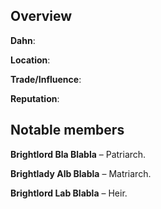 
## Overview
**Dahn**:

**Location**: 

**Trade/Influence**: 

**Reputation**: 

## Notable members  
**Brightlord Bla Blabla** – Patriarch. 

**Brightlady Alb Blabla** – Matriarch.

**Brightlord Lab Blabla** – Heir. 